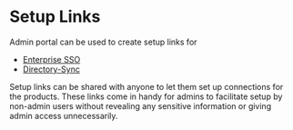 # Setup Links

Admin portal can be used to create setup links for

- [Enterprise SSO](./setup-links/jackson)
- [Directory-Sync](./setup-links/directory-sync)

Setup links can be shared with anyone to let them set up connections for the products.
These links come in handy for admins to facilitate setup by non-admin users without revealing any sensitive information or giving admin access unnecessarily.
